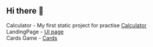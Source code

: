 ## Hi there 👋

Calculator - My first static project for practise [Calculator](https://mohitparashar23.github.io/Calculator/) <br>
LandingPage - [UI page](https://mohitparashar23.github.io/LandingPage/)<br>
Cards Game - [Cards](https://mohitparashar23.github.io/Cards/)<br>


<!--
**Mohitparashar23/Mohitparashar23** is a ✨ _special_ ✨ repository because its `README.md` (this file) appears on your GitHub profile.

Here are some ideas to get you started:

- 🔭 I’m currently working on ...
- 🌱 I’m currently learning ...
- 👯 I’m looking to collaborate on ...
- 🤔 I’m looking for help with ...
- 💬 Ask me about ...
- 📫 How to reach me: ...
- 😄 Pronouns: ...
- ⚡ Fun fact: ...
-->

